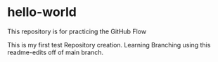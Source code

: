 # hello-world
This repository is for practicing the GitHub Flow

This is my first test Repository creation.   Learning Branching using this readme-edits off of main branch. 
